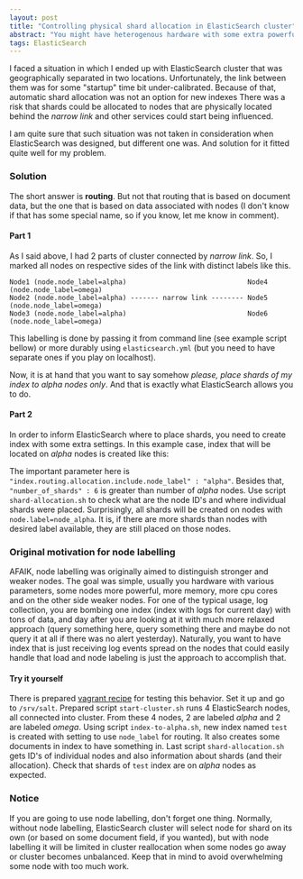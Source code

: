 ```yaml
---
layout: post
title: "Controlling physical shard allocation in ElasticSearch cluster"
abstract: "You might have heterogenous hardware with some extra powerful pieces, or you might have some network limitations that does not allow you to alocate shards automatically. Whatever reason, maybe you just want to control where shards are, this is one way I know about how to accomplish this."
tags: ElasticSearch
---
```


I faced a situation in which I ended up with ElasticSearch cluster that was geographically separated in two locations.
Unfortunately, the link between them was for some "startup" time bit under-calibrated. Because of that, automatic shard
allocation was not an option for new indexes There was a risk that shards could be allocated to nodes that are
physically located behind the _narrow link_ and other services could start being influenced.

I am quite sure that such situation was not taken in consideration when ElasticSearch was designed, but different one
was. And solution for it fitted quite well for my problem.

### Solution

The short answer is **routing**. But not that routing that is based on document data, but the one that is based on data
associated with nodes (I don't know if that has some special name, so if you know, let me know in comment).

#### Part 1

As I said above, I had 2 parts of cluster connected by _narrow link_. So, I marked all nodes on respective sides of the
link with distinct labels like this.

~~~
Node1 (node.node_label=alpha)                              Node4 (node.node_label=omega)
Node2 (node.node_label=alpha) ------- narrow link -------- Node5 (node.node_label=omega)
Node3 (node.node_label=alpha)                              Node6 (node.node_label=omega)
~~~

This labelling is done by passing it from command line (see example script bellow) or more durably using
`elasticsearch.yml` (but you need to have separate ones if you play on localhost).

<script src="https://gist.github.com/martinhynar/d64609639a4b2e858a1f.js?file=start-cluster.sh"></script>

Now, it is at hand that you want to say somehow _please, place shards of my index to alpha nodes only_. And that is
exactly what ElasticSearch allows you to do.

#### Part 2

In order to inform ElasticSearch where to place shards, you need to create index with some extra settings. In this
example case, index that will be located on _alpha_ nodes is created like this:

<script src="https://gist.github.com/martinhynar/d64609639a4b2e858a1f.js?file=index-to-alpha.sh"></script>

The important parameter here is `"index.routing.allocation.include.node_label" : "alpha"`. Besides that,
`"number_of_shards" : 6` is greater than number of _alpha_ nodes. Use script `shard-allocation.sh` to check what are the
node ID's and where individual shards were placed.
Surprisingly, all shards will be created on nodes with `node.label=node_alpha`. It is, if there are more shards than
nodes with desired label available, they are still placed on those nodes.

<script src="https://gist.github.com/martinhynar/d64609639a4b2e858a1f.js?file=shard-allocation.sh"></script>

### Original motivation for node labelling

AFAIK, node labelling was originally aimed to distinguish stronger and weaker nodes. The goal was simple, usually you
hardware with various parameters, some nodes more powerful, more memory, more cpu cores and on the other side weaker
nodes. For one of the typical usage, log collection, you are bombing one index (index with logs for current day) with
tons of data, and day after you are looking at it with much more relaxed approach (query something here, query something
there and maybe do not query it at all if there was no alert yesterday). Naturally, you want to have index that is just
receiving log events spread on the nodes that could easily handle that load and node labeling is just the approach to
accomplish that.

#### Try it yourself

There is prepared [vagrant recipe](https://gist.github.com/martinhynar/d64609639a4b2e858a1f) for testing this behavior.
Set it up and go to `/srv/salt`. Prepared script `start-cluster.sh` runs 4 ElasticSearch nodes, all connected into
cluster. From these 4 nodes, 2 are labeled _alpha_ and 2 are labeled _omega_. Using script `index-to-alpha.sh`, new
index named `test` is created with setting to use `node_label` for routing. It also creates some documents in index to
have something in. Last script `shard-allocation.sh` gets ID's of individual nodes and also information about shards
(and their allocation). Check that shards of `test` index are on _alpha_ nodes as expected.

### Notice

If you are going to use node labelling, don't forget one thing. Normally, without node labelling, ElasticSearch cluster
will select node for shard on its own (or based on some document field, if you wanted), but with node labelling it will
be limited in cluster reallocation when some nodes go away or cluster becomes unbalanced. Keep that in mind to avoid
overwhelming some node with too much work.